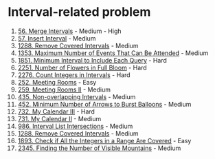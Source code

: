 # Interval-related problem

1. [56. Merge Intervals](https://leetcode.com/problems/merge-intervals/) - Medium - High
2. [57. Insert Interval](https://leetcode.com/problems/insert-interval/) - Medium
3. [1288. Remove Covered Intervals](https://leetcode.com/problems/remove-covered-intervals/) - Medium
4. [1353. Maximum Number of Events That Can Be Attended](https://leetcode.com/problems/maximum-number-of-events-that-can-be-attended/) - Medium
6. [1851. Minimum Interval to Include Each Query](https://leetcode.com/problems/minimum-interval-to-include-each-query/) - Hard
11. [2251. Number of Flowers in Full Bloom](https://leetcode.com/problems/number-of-flowers-in-full-bloom/) - Hard
12. [2276. Count Integers in Intervals](https://leetcode.com/problems/count-integers-in-intervals/) - Hard
13. [252. Meeting Rooms](https://leetcode.com/problems/meeting-rooms/) - Easy
14. [259. Meeting Rooms II](https://leetcode.com/problems/meeting-rooms-ii/) - Medium
17. [435. Non-overlapping Intervals](https://leetcode.com/problems/non-overlapping-intervals/) - Medium
18. [452. Minimum Number of Arrows to Burst Balloons](https://leetcode.com/problems/minimum-number-of-arrows-to-burst-balloons/) - Medium
21. [732. My Calendar III](https://leetcode.com/problems/my-calendar-iii/) - Hard
22. [731. My Calendar II](https://leetcode.com/problems/my-calendar-ii/) - Medium
23. [986. Interval List Intersections](https://leetcode.com/problems/interval-list-intersections/) - Medium
24. [1288. Remove Covered Intervals](https://leetcode.com/problems/remove-covered-intervals/) - Medium
25. [1893. Check if All the Integers in a Range Are Covered](https://leetcode.com/problems/check-if-all-the-integers-in-a-range-are-covered/) - Easy
26. [2345. Finding the Number of Visible Mountains](https://leetcode.com/problems/finding-the-number-of-visible-mountains/) - Medium

```
